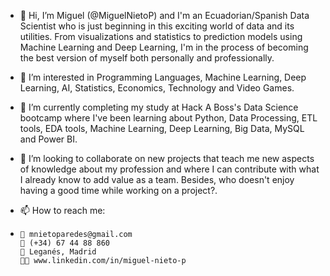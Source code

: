 - 👋 Hi, I’m Miguel (@MiguelNietoP) and I'm an Ecuadorian/Spanish Data Scientist who is just beginning in this exciting world of data and its utilities. From visualizations and statistics to prediction models using Machine Learning and Deep Learning, I'm in the process of becoming the best version of myself both personally and professionally.
  
- 👀 I’m interested in Programming Languages, Machine Learning, Deep Learning, AI, Statistics, Economics, Technology and Video Games.
  
- 🌱 I’m currently completing my study at Hack A Boss's Data Science bootcamp where I've been learning about Python, Data Processing, ETL tools, EDA tools, Machine Learning, Deep Learning, Big Data, MySQL and Power BI.
  
- 💞️ I’m looking to collaborate on new projects that teach me new aspects of knowledge about my profession and where I can contribute with what I already know to add value as a team. Besides, who doesn't enjoy having a good time while working on a project?.
  
- 📫 How to reach me:
-     📧 mnietoparedes@gmail.com
      📲 (+34) 67 44 88 860
      📍 Leganés, Madrid
      👨‍💻 www.linkedin.com/in/miguel-nieto-p

<!---
MiguelNietoP/MiguelNietoP is a ✨ special ✨ repository because its `README.md` (this file) appears on your GitHub profile.
You can click the Preview link to take a look at your changes.
--->
